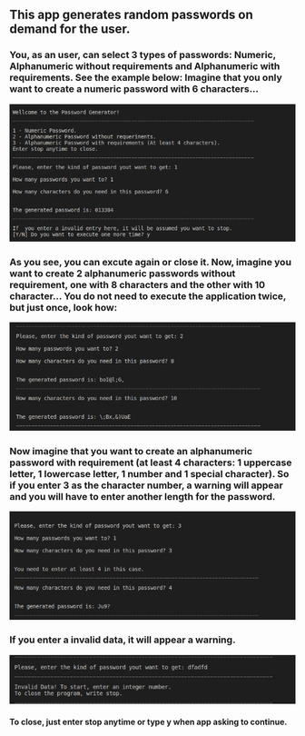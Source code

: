 <h2>This app generates random passwords on demand for the user.</h2>

<h3>You, as an user, can select 3 types of passwords: Numeric, Alphanumeric without requirements and Alphanumeric with requirements. See the example below:
Imagine that you only want to create a numeric password with 6 characters...</h3>

<img src="https://github.com/jgmarquesm/Python/blob/main/Password-Generator/img/example1.png" alt="Show 3 options of passwords to the user. 1 - Numeric, 2 - Alphanumeric, 3 - Alphanumeric with requirements. We select 1 with 6 characters.">

<h3>As you see, you can excute again or close it. Now, imagine you want to create 2 alphanumeric passwords without requirement, one with 8 characters and the other with 10 character... You do not need to execute the application twice, but just once, look how:</h3>

<img src="https://github.com/jgmarquesm/Python/blob/main/Password-Generator/img/example2.png" alt="Executing the app again, but now we want 2 Alphanumeric passwords, one with 8 characters and other with 10.">

<h3>Now imagine that you want to create an alphanumeric password with requirement (at least 4 characters: 1 uppercase letter, 1 lowercase letter, 1 number and 1 special character). So if you enter 3 as the character number, a warning will appear and you will have to enter another length for the password.</h3>

<img src="https://github.com/jgmarquesm/Python/blob/main/Password-Generator/img/example3.png" alt="Selecting Alphanumeric password with requirements with lenght 3 and after the warning with length 4.">

<h3>If you enter a invalid data, it will appear a warning.</h3>

<img src="https://github.com/jgmarquesm/Python/blob/main/Password-Generator/img/example4.png" alt="Invalid data warning.">

<h4>To close, just enter stop anytime or type y when app asking to continue.</h4>

